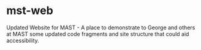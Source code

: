 # mst-web
Updated Website for MAST - A place to demonstrate to George and others at MAST some updated code fragments and site structure that could aid accessibility.
